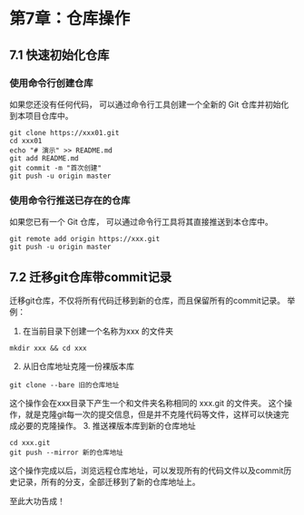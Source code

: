 # 第7章：仓库操作

## 7.1 快速初始化仓库

### 使用命令行创建仓库

如果您还没有任何代码， 可以通过命令行工具创建一个全新的 Git 仓库并初始化到本项目仓库中。

```shell
git clone https://xxx01.git
cd xxx01
echo "# 演示" >> README.md
git add README.md
git commit -m "首次创建"
git push -u origin master
```

### 使用命令行推送已存在的仓库

如果您已有一个 Git 仓库， 可以通过命令行工具将其直接推送到本仓库中。

```shell
git remote add origin https://xxx.git
git push -u origin master
```

## 7.2 迁移git仓库带commit记录

迁移git仓库，不仅将所有代码迁移到新的仓库，而且保留所有的commit记录。
举例：
1. 在当前目录下创建一个名称为xxx 的文件夹
```shell
mkdir xxx && cd xxx
```
2. 从旧仓库地址克隆一份裸版本库
```shell
git clone --bare 旧的仓库地址
```
这个操作会在xxx目录下产生一个和文件夹名称相同的 xxx.git 的文件夹。
这个操作，就是克隆git每一次的提交信息，但是并不克隆代码等文件，这样可以快速完成必要的克隆操作。
3. 推送裸版本库到新的仓库地址
```shell
cd xxx.git
git push --mirror 新的仓库地址
```
这个操作完成以后，浏览远程仓库地址，可以发现所有的代码文件以及commit历史记录，所有的分支，全部迁移到了新的仓库地址上。

至此大功告成！
